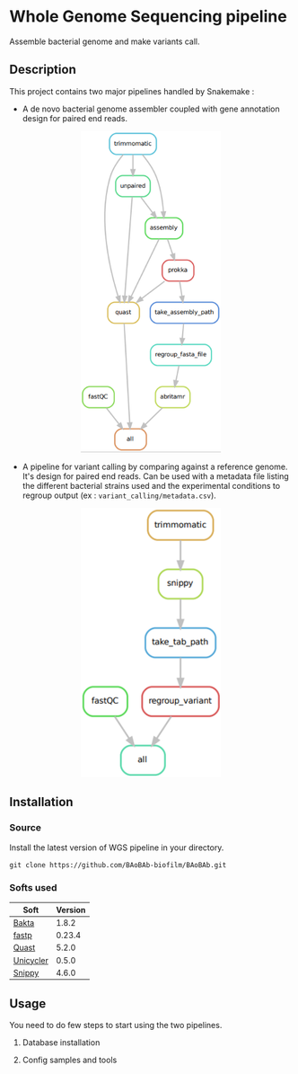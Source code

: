 # Whole Genome Sequencing pipeline
Assemble bacterial genome and make variants call.

## Description

This project contains two major pipelines handled by Snakemake :
* A de novo bacterial genome assembler coupled with gene annotation design for paired end reads.

<p align="center"><img src="documentation/rulegraph_pipeline_assembly.png" alt="pipeline for de novo assembly" width="250"></p>

* A pipeline for variant calling by comparing against a reference genome. It's design for paired end reads. Can be used with a metadata file listing the different bacterial strains used and the experimental conditions to regroup output (ex : `variant_calling/metadata.csv`).

<p align="center"><img src="documentation/rulegraph_pipeline_variant_calling.png" alt="pipeline for variant calling" width="250"></p>

## Installation

### Source

Install the latest version of WGS pipeline in your directory.

```
git clone https://github.com/BAoBAb-biofilm/BAoBAb.git
```

### Softs used

Soft|Version
---------|------------
[Bakta](https://github.com/oschwengers/bakta) | 1.8.2
[fastp](https://github.com/OpenGene/fastp) | 0.23.4
[Quast](https://quast.sourceforge.net/) | 5.2.0
[Unicycler](https://github.com/rrwick/Unicycler) | 0.5.0
[Snippy](https://github.com/tseemann/snippy) | 4.6.0

## Usage

You need to do few steps to start using the two pipelines.

1. Database installation
 
2. Config samples and tools
